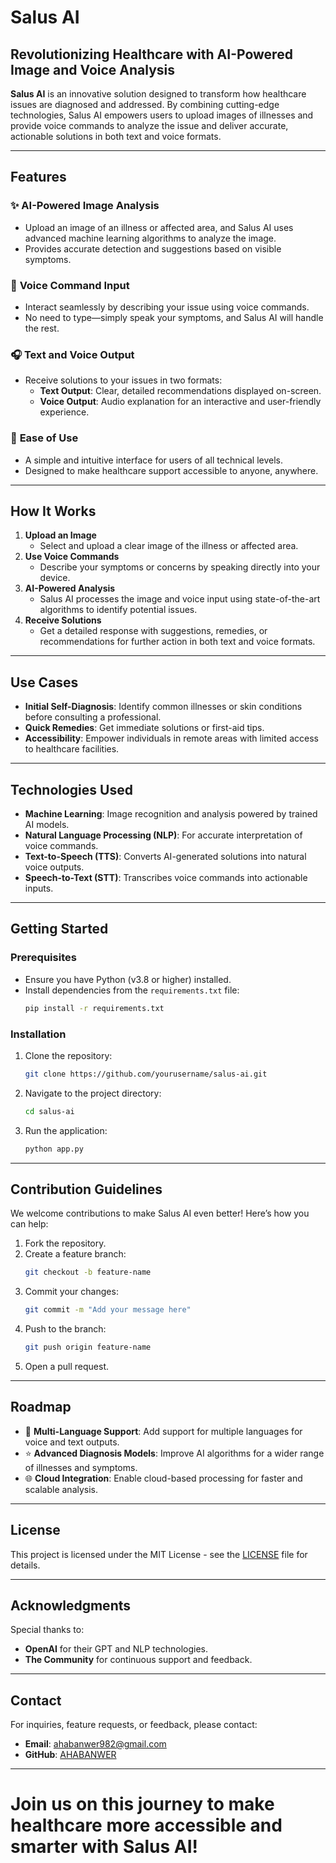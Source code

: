 # Salus AI

## Revolutionizing Healthcare with AI-Powered Image and Voice Analysis

**Salus AI** is an innovative solution designed to transform how healthcare issues are diagnosed and addressed. By combining cutting-edge technologies, Salus AI empowers users to upload images of illnesses and provide voice commands to analyze the issue and deliver accurate, actionable solutions in both text and voice formats.

---

## Features

### ✨ **AI-Powered Image Analysis**
- Upload an image of an illness or affected area, and Salus AI uses advanced machine learning algorithms to analyze the image.
- Provides accurate detection and suggestions based on visible symptoms.

### 🎤 **Voice Command Input**
- Interact seamlessly by describing your issue using voice commands.
- No need to type—simply speak your symptoms, and Salus AI will handle the rest.

### 🎧 **Text and Voice Output**
- Receive solutions to your issues in two formats:
  - **Text Output**: Clear, detailed recommendations displayed on-screen.
  - **Voice Output**: Audio explanation for an interactive and user-friendly experience.

### 🔧 **Ease of Use**
- A simple and intuitive interface for users of all technical levels.
- Designed to make healthcare support accessible to anyone, anywhere.

---

## How It Works

1. **Upload an Image**
   - Select and upload a clear image of the illness or affected area.
2. **Use Voice Commands**
   - Describe your symptoms or concerns by speaking directly into your device.
3. **AI-Powered Analysis**
   - Salus AI processes the image and voice input using state-of-the-art algorithms to identify potential issues.
4. **Receive Solutions**
   - Get a detailed response with suggestions, remedies, or recommendations for further action in both text and voice formats.

---

## Use Cases

- **Initial Self-Diagnosis**: Identify common illnesses or skin conditions before consulting a professional.
- **Quick Remedies**: Get immediate solutions or first-aid tips.
- **Accessibility**: Empower individuals in remote areas with limited access to healthcare facilities.

---

## Technologies Used

- **Machine Learning**: Image recognition and analysis powered by trained AI models.
- **Natural Language Processing (NLP)**: For accurate interpretation of voice commands.
- **Text-to-Speech (TTS)**: Converts AI-generated solutions into natural voice outputs.
- **Speech-to-Text (STT)**: Transcribes voice commands into actionable inputs.

---

## Getting Started

### Prerequisites
- Ensure you have Python (v3.8 or higher) installed.
- Install dependencies from the `requirements.txt` file:
  ```bash
  pip install -r requirements.txt
  ```

### Installation
1. Clone the repository:
   ```bash
   git clone https://github.com/yourusername/salus-ai.git
   ```
2. Navigate to the project directory:
   ```bash
   cd salus-ai
   ```
3. Run the application:
   ```bash
   python app.py
   ```

---

## Contribution Guidelines

We welcome contributions to make Salus AI even better! Here’s how you can help:

1. Fork the repository.
2. Create a feature branch:
   ```bash
   git checkout -b feature-name
   ```
3. Commit your changes:
   ```bash
   git commit -m "Add your message here"
   ```
4. Push to the branch:
   ```bash
   git push origin feature-name
   ```
5. Open a pull request.

---

## Roadmap

- 🔄 **Multi-Language Support**: Add support for multiple languages for voice and text outputs.
- ⭐ **Advanced Diagnosis Models**: Improve AI algorithms for a wider range of illnesses and symptoms.
- 🌐 **Cloud Integration**: Enable cloud-based processing for faster and scalable analysis.

---

## License

This project is licensed under the MIT License - see the [LICENSE](LICENSE) file for details.

---

## Acknowledgments

Special thanks to:
- **OpenAI** for their GPT and NLP technologies.
- **The Community** for continuous support and feedback.

---

## Contact

For inquiries, feature requests, or feedback, please contact:
- **Email**: ahabanwer982@gmail.com
- **GitHub**: [AHABANWER](https://github.com/AhabAnwer)

---

# Join us on this journey to make healthcare more accessible and smarter with Salus AI!

